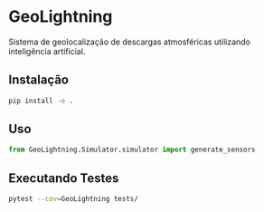 # GeoLightning

Sistema de geolocalização de descargas atmosféricas utilizando inteligência artificial.

## Instalação

```bash
pip install -e .
```

## Uso

```python
from GeoLightning.Simulator.simulator import generate_sensors
```

## Executando Testes

```bash
pytest --cov=GeoLightning tests/
```